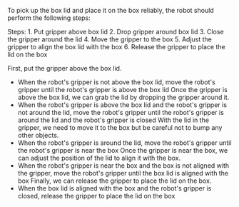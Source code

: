 To pick up the box lid and place it on the box reliably, the robot should perform the following steps:

Steps:  1. Put gripper above box lid  2. Drop gripper around box lid  3. Close the gripper around the lid  4. Move the gripper to the box  5. Adjust the gripper to align the box lid with the box  6. Release the gripper to place the lid on the box

First, put the gripper above the box lid.
- When the robot's gripper is not above the box lid, move the robot's gripper until the robot's gripper is above the box lid
Once the gripper is above the box lid, we can grab the lid by dropping the gripper around it.
- When the robot's gripper is above the box lid and the robot's gripper is not around the lid, move the robot's gripper until the robot's gripper is around the lid and the robot's gripper is closed
With the lid in the gripper, we need to move it to the box but be careful not to bump any other objects.
- When the robot's gripper is around the lid, move the robot's gripper until the robot's gripper is near the box
Once the gripper is near the box, we can adjust the position of the lid to align it with the box.
- When the robot's gripper is near the box and the box is not aligned with the gripper, move the robot's gripper until the box lid is aligned with the box
Finally, we can release the gripper to place the lid on the box.
- When the box lid is aligned with the box and the robot's gripper is closed, release the gripper to place the lid on the box
